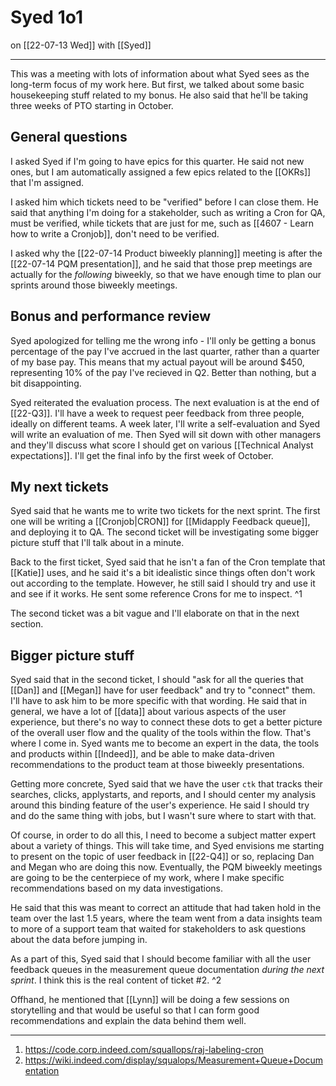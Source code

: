 # Syed 1o1
on [[22-07-13 Wed]]
with [[Syed]]

---
This was a meeting with lots of information about what Syed sees as the long-term focus of my work here. But first, we talked about some basic housekeeping stuff related to my bonus. He also said that he'll be taking three weeks of PTO starting in October.

## General questions
I asked Syed if I'm going to have epics for this quarter. He said not new ones, but I am automatically assigned a few epics related to the [[OKRs]] that I'm assigned.

I asked him which tickets need to be "verified" before I can close them. He said that anything I'm doing for a stakeholder, such as writing a Cron for QA, must be verified, while tickets that are just for me, such as [[4607 - Learn how to write a Cronjob]], don't need to be verified. 

I asked why the [[22-07-14 Product biweekly planning]] meeting is after the [[22-07-14 PQM presentation]], and he said that those prep meetings are actually for the *following* biweekly, so that we have enough time to plan our sprints around those biweekly meetings.

## Bonus and performance review
Syed apologized for telling me the wrong info - I'll only be getting a bonus percentage of the pay I've accrued in the last quarter, rather than a quarter of my base pay. This means that my actual payout will be around $450, representing 10% of the pay I've recieved in Q2. Better than nothing, but a bit disappointing. 

Syed reiterated the evaluation process. The next evaluation is at the end of [[22-Q3]]. I'll have a week to request peer feedback from three people, ideally on different teams. A week later, I'll write a self-evaluation and Syed will write an evaluation of me. Then Syed will sit down with other managers and they'll discuss what score I should get on various [[Technical Analyst expectations]]. I'll get the final info by the first week of October.

## My next tickets
Syed said that he wants me to write two tickets for the next sprint. The first one will be writing a [[Cronjob|CRON]] for [[Midapply Feedback queue]], and deploying it to QA. The second ticket will be investigating some bigger picture stuff that I'll talk about in a minute.

Back to the first ticket, Syed said that he isn't a fan of the Cron template that [[Katie]] uses, and he said it's a bit idealistic since things often don't work out according to the template. However, he still said I should try and use it and see if it works. He sent some reference Crons for me to inspect. ^1

The second ticket was a bit vague and I'll elaborate on that in the next section. 

## Bigger picture stuff
Syed said that in the second ticket, I should "ask for all the queries that [[Dan]] and [[Megan]] have for user feedback" and try to "connect" them. I'll have to ask him to be more specific with that wording. He said that in general, we have a lot of [[data]] about various aspects of the user experience, but there's no way to connect these dots to get a better picture of the overall user flow and the quality of the tools within the flow. That's where I come in. Syed wants me to become an expert in the data, the tools and products within [[Indeed]], and be able to make data-driven recommendations to the product team at those biweekly presentations. 

Getting more concrete, Syed said that we have the user `ctk` that tracks their searches, clicks, applystarts, and reports, and I should center my analysis around this binding feature of the user's experience. He said I should try and do the same thing with jobs, but I wasn't sure where to start with that. 

Of course, in order to do all this, I need to become a subject matter expert about a variety of things. This will take time, and Syed envisions me starting to present on the topic of user feedback in [[22-Q4]] or so, replacing Dan and Megan who are doing this now. Eventually, the PQM biweekly meetings are going to be the centerpiece of my work, where I make specific recommendations based on my data investigations. 

He said that this was meant to correct an attitude that had taken hold in the team over the last 1.5 years, where the team went from a data insights team to more of a support team that waited for stakeholders to ask questions about the data before jumping in.

As a part of this, Syed said that I should become familiar with all the user feedback queues in the measurement queue documentation *during the next sprint*. I think this is the real content of ticket #2. ^2

Offhand, he mentioned that [[Lynn]] will be doing a few sessions on storytelling and that would be useful so that I can form good recommendations and explain the data behind them well. 

---
1. https://code.corp.indeed.com/squallops/raj-labeling-cron
2. https://wiki.indeed.com/display/squalops/Measurement+Queue+Documentation